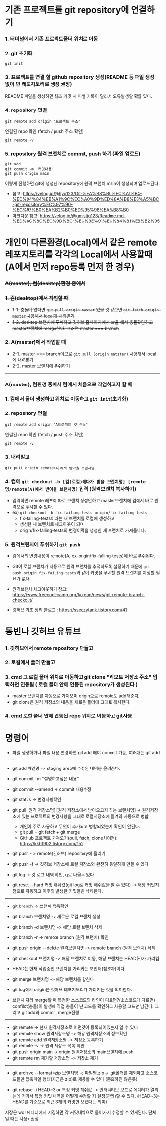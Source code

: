 기존 프로젝트를 git repository에 연결하기
======================================
### 1. 터미널에서 기존 프로젝트폴더 위치로 이동
### 2. git 초기화
```
git init
```
### 3. 프로젝트를 연결 할 github repository 생성(README 등 파일 생성 없이 빈 레포지토리로 생성 권장)

README 파일을 생성하면 최초 커밋 시 파일 기록이 달라서 오류발생할 확률 있다.

### 4. repository 연결
```
git remote add origin "프로젝트 주소"
```

연결된 repo 확인 (fetch / push 주소 확인)
```
git remote -v
```
### 5. repository 원격 브랜치로 commit, push 하기 (파일 업로드)
```
git add .
git commit -m '커밋내용'
git push origin main
```

이렇게 진행하면 git에 생성한 repository에 원격 브랜치 main이 생성되며 업로드된다.

* 참고: https://velog.io/@hyo123/Git-%EA%B8%B0%EC%A1%B4-%ED%94%84%EB%A1%9C%EC%A0%9D%ED%8A%B8%EB%A5%BC-git-repository%EC%97%90-%EC%97%B0%EA%B2%B0%ED%95%98%EA%B8%B0
* 마크다운 참고: https://velog.io/@gmlstjq123/Readme.md-%ED%8C%8C%EC%9D%BC-%EC%9E%91%EC%84%B1%EB%B2%95

개인이 다른환경(Local)에서 같은 remote 레포지토리를 각각의 Local에서 사용할때(A에서 먼저 repo등록 먼저 한 경우)
=======================================================================
### ~~A(master), 컴(desktop)환경 중에서~~
###  ~~1. 컴(desktop)에서 작업할 때~~
* ~~1-1. 충돌이 없다면 `git pull origin master` 있을 것 같으면 `git fetch origin master` 사용해서 local에 내려받기~~
* ~~1-2. desktop 브랜치에 푸쉬하고 깃허브 홈페이지에서 pr을 해서 충돌확인하고 master브랜치에 merge한다. 그러면 master === branch~~
### 2. A(master)에서 작업할 때
* 2-1. master === branch이므로 `git pull (origin matster)` 사용해서 local에 내려받기
* 2-2. master 브랜치에 푸쉬하기
- - -
### A(master), 컴환경 중에서 컴에서 처음으로 작업하고자 할 때
### 1. 컴에서 폴더 생성하고 위치로 이동하고 `git init`(초기화)
### 2. repository 연결
```
git remote add origin "A프로젝트 깃 주소"
```

연결된 repo 확인 (fetch / push 주소 확인)
```
git remote -v
```
### 3. 내려받고
```
git pull origin remote(A)에서 받아올 브랜치명 
```
### 4. 컴에 `git checkout -b [컴(로컬)에다가 받을 브랜치명] [remote명/remote(A)에서 받아올 브랜치명]` 입력 (원격브랜치 복사하기)
* 입력하면 remote 레포에 따로 브랜치 생성안하고 master브랜치에 컴에서 바로 원격으로 푸시할 수 있다.
* ex) `git checkout -b fix-failing-tests origin/fix-failing-tests`
  *  fix-failing-tests이라는 새 브랜치를 로컬에 생성하고
  *  생성한 새 브랜치로 체크아웃이 되며
  *  origin/fix-falling-tests의 변경이력을 생성한 새 브랜치로 가져옵니다.
### 5. 원격브랜치에 푸쉬하기 `git push`
* 컴에서의 변경내용이 remote(A, ex-origin/fix-falling-tests)에 바로 푸쉬된다.
* Git이 로컬 브랜치가 자동으로 원격 브랜치를 추적하도록 설정하기 때문에 `git push origin fix-failing-tests`와 같이 커밋을 푸시할 원격 브랜치를 지정할 필요가 없다.

* 원격브랜치 체크아웃하기 참고: https://www.freecodecamp.org/korean/news/git-remote-branch-checkout/
* 깃허브 기초 정리 블로그 : https://sseozytank.tistory.com/41

동빈나 깃허브 유튜브
============================
### 1. 깃허브에서 remote repository 만들고
### 2. 로컬에서 폴더 만들고 
### 3. cmd 그 로컬 폴더 위치로 이동하고 git clone "리모트 저장소 주소" 입력하면 연동됨 ( 로컬 폴더 안에 연동된 repository가 생성된다 )
* master 브랜치를 자동으로 가져오며 origin으로 remote도 add해준다.
* git clone은 원격 저장소의 내용을 새로운 폴더에 그대로 복사한다.
### 4. cmd 로컬 폴더 안에 연동된 repo 위치로 이동하고 git사용
# 명령어
* 파일 생성하거나 파일 내용 변경하면 git add 해야 commit 가능,     여러개는 git add .
* git add 파일명 -> staging area에  수정된 내역을 올려준다.
* git commit -m  "설명하고싶은 내용"
* git commit --amend  ->  commit 내용수정
* git status ->  변경사항확인
* git pull [원격 저장소명] [원격 저장소에서 받아오고자 하는 브랜치명] -> 원격저장소에 있는 프로젝트의 변경사항을 그대로 로컬저장소에 옮겨와 자동으로 병합

  * 개인이 주로 사용하고 무엇이 추가되고 병합되었는지 확인이 안된다.
  * git pull = git fetch + git merge
  * GitHub 프로젝트 가져오기(pull, fetch, clone차이점): https://kkh1902.tistory.com/152 
* git push - > remote(깃허브) repository에 올리기
* git push -f -> 깃허브 저장소에 로컬 저장소와 완전히 동일하게 만들 수 있다
* git log  -> 깃 로그 내역 확인,   q로 나올수 있다
* git reset --hard 커밋 해쉬값(git log로 커밋 해쉬값을 알 수 있다) -> 해당 커밋지점으로 이동하고 이후의 발생한 커밋들은 삭제한다.
- - -

* git branch -> 브랜치 목록확인
* git branch 브랜치명 -> 새로운 로컬 브랜치 생성
* git branch -d 브랜치명 -> 해당 로컬 브랜치 삭제
* git branch -r -> remote branch (원격 브랜치) 확인
* git push origin --delete 원격브랜치명 -> remote branch (원격 브랜치) 삭제
* git checkout 브랜치명 -> 해당 브랜치로 이동, 해당 브랜치는 HEAD(*)가 가리킴
* HEAD는 현재 작업중인 브랜치를 가리키는 포인터(참조자)이다.
* git merge 브랜치명 -> 해당 브랜치를 합친다

* git log에서 origin은 깃허브 레포지토리가 가리키는 것을 의미한다.
* 브랜치 끼리 merge할 때 특정한 소스코드의 라인이 다르면?(소스코드가 다르면) confilct(충돌)이 발생해 직접 충돌이 난 코드를 확인하고 사용할 코드만 남긴다. 그리고 git add와 commit, merge진행
- - -
* git remote -> 현재 원격저장소로 어떤것이 등록되어있는지 알 수 있다
* git remote show 원격저장소명 -> 해당 원격저장소의 정보확인
* git remote add 원격저장소명 -> 저장소 등록하기
* git remote -v -> 원격 저장소 목록 확인
* git push origin main -> origin 원격저장소의 main브랜치에 push
* git remote rm 제거할 저장소명 -> 저장소 제거
- - -
* git archive --format=zip 브랜치명 -o 파일명.zip-> .git폴더를 제외하고 소스코드들만 압축파일 형태(지금은 zip)로 제공할 수 있다     (중요하진 않은듯)

* git rebase -i HEAD\~3 or 특정 커밋 해쉬값 -> 인터렉티브 모드로 에디터가 열리는데 거기서 특정 커밋 내역을 어떻게 수정할 지 설정(관리)할 수 있다. (HEAD~3는 HEAD를 기준으로 최근 3개의 커밋만 보겠다는 의미)

저장은 wq! 에디터에서 저장하면 각 커밋내역으로 들어가서 수정할 수 있게된다. 단체일 때는 사용x 권장
